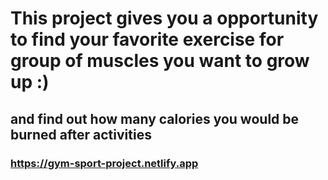 # This project gives you a opportunity to find your favorite exercise for group of muscles you want to grow up :)
## and find out how many calories you would be burned after activities
### https://gym-sport-project.netlify.app
